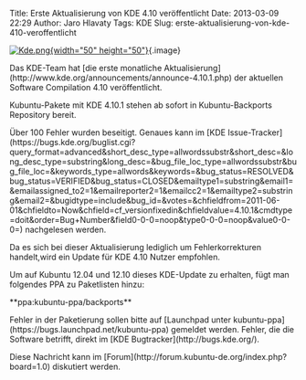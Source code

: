 Title: Erste Aktualisierung von KDE 4.10 veröffentlicht
Date: 2013-03-09 22:29
Author: Jaro Hlavaty
Tags: KDE
Slug: erste-aktualisierung-von-kde-410-veroffentlicht

[![Kde.png](http://wiki.kubuntu-de.org/images/thumb/Kde.png/50px-Kde.png){width="50"
height="50"}](/Datei:Kde.png){.image}

</p>
Das KDE-Team hat [die erste monatliche
Aktualisierung](http://www.kde.org/announcements/announce-4.10.1.php)
der aktuellen Software Compilation 4.10 veröffentlicht.

</p>
<!--break--><!--break-->

Kubuntu-Pakete mit KDE 4.10.1 stehen ab sofort in Kubuntu-Backports
Repository bereit.

</p>
Über 100 Fehler wurden beseitigt. Genaues kann im [KDE
Issue-Tracker](https://bugs.kde.org/buglist.cgi?query_format=advanced&short_desc_type=allwordssubstr&short_desc=&long_desc_type=substring&long_desc=&bug_file_loc_type=allwordssubstr&bug_file_loc=&keywords_type=allwords&keywords=&bug_status=RESOLVED&bug_status=VERIFIED&bug_status=CLOSED&emailtype1=substring&email1=&emailassigned_to2=1&emailreporter2=1&emailcc2=1&emailtype2=substring&email2=&bugidtype=include&bug_id=&votes=&chfieldfrom=2011-06-01&chfieldto=Now&chfield=cf_versionfixedin&chfieldvalue=4.10.1&cmdtype=doit&order=Bug+Number&field0-0-0=noop&type0-0-0=noop&value0-0-0=)
nachgelesen werden.

</p>
Da es sich bei dieser Aktualisierung lediglich um Fehlerkorrekturen
handelt,wird ein Update für KDE 4.10 Nutzer empfohlen.

</p>
Um auf Kubuntu 12.04 und 12.10 dieses KDE-Update zu erhalten, fügt man
folgendes PPA zu Paketlisten hinzu:

</p>
**ppa:kubuntu-ppa/backports**

</p>
Fehler in der Paketierung sollen bitte auf [Launchpad unter
kubuntu-ppa](https://bugs.launchpad.net/kubuntu-ppa) gemeldet werden.
Fehler, die die Software betrifft, direkt im [KDE
Bugtracker](http://bugs.kde.org/).

</p>
Diese Nachricht kann im
[Forum](http://forum.kubuntu-de.org/index.php?board=1.0) diskutiert
werden.

</p>


